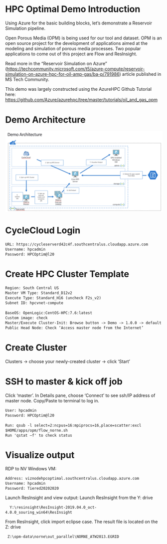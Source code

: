 # HPC Optimal Demo Introduction

Using Azure for the basic building blocks, let’s demonstrate a Reservoir Simulation pipeline.

Open Porous Media (OPM) is being used for our tool and dataset. 
OPM is an open source project for the development of applications aimed at the modeling and simulation of 
porous media processes. Two popular applications to come out of this project are Flow and ResInsight.

Read more in the “Reservoir Simulation on Azure” 
(https://techcommunity.microsoft.com/t5/azure-compute/reservoir-simulation-on-azure-hpc-for-oil-amp-gas/ba-p/791986) 
article published in MS Tech Community.

This demo was largely constructed using the AzureHPC Github Tutorial here: https://github.com/Azure/azurehpc/tree/master/tutorials/oil_and_gas_opm

# Demo Architecture
![Alt text](screenshots/HPCOptimal20_refarch.png?raw=true "Demo Reference Architecture")


# CycleCloud Login
```
URL: https://cycleserverd42c4f.southcentralus.cloudapp.azure.com
Username: hpcadmin
Password: HPCOptim@l20
```

# Create HPC Cluster Template
```
Region: South Central US
Master VM Type: Standard_D12v2
Execute Type: Standard_H16 (uncheck F2s_v2)
Subnet ID: hpcvnet-compute

BaseOS: OpenLogic:CentOS-HPC:7.6:latest
Custom image: check
Master/Execute Cluster-Init: Browse button -> Demo -> 1.0.0 -> default
Public Head Node: Check ‘Access master node from the Internet’
```
# Create Cluster
Clusters -> choose your newly-created cluster -> click ‘Start’

# SSH to master & kick off job
Click ‘master’. In Details pane, choose ‘Connect’ to see ssh/IP address of master node. Copy/Paste to terminal to log in.
```
User: hpcadmin
Password: HPCOptim@l20

Run: qsub -l select=2:ncpus=16:mpiprocs=16,place=scatter:excl $HOME/apps/opm/flow_norne.sh
Run 'qstat –f' to check status
```

# Visualize output
RDP to NV Windows VM:
```
Address: viznodehpcoptimal.southcentralus.cloudapp.azure.com
Username: hpcadmin
Password: Tiered20202020
```
Launch ResInsight and view output:
Launch ResInsight from the Y: drive 
```
  Y:\resinsight\ResInsight-2019.04.0_oct-4.0.0_souring_win64\ResInsight
  ```
From ResInsight, click import eclipse case. The result file is located on the Z: drive
``` 
 Z:\opm-data\norne\out_parallel\NORNE_ATW2013.EGRID
```
